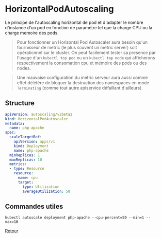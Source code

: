 # HorizontalPodAutoscaling
Le principe de l'autoscaling horizontal de pod et d'adapter le nombre d'instance d'un pod en fonction de paramètre tel que la charge CPU ou la charge memoire des pods.

> Pour fonctionner un Horizontal Pod Autoscaler aura besoin qu'un fournisseur de metric (le plus souvent un metric server) soit opérationnel sur le cluster. 
> On peut facilement tester sa presence par l'usage d'un `kubectl top pod` ou un `kubectl top node` qui afficherons respectivement la consomation cpu et mémoire des pods ou des nodes.

> Une mauvaise configuration du metric serveur aura aussi comme effet délétère de bloquer la destruction des namespaces en mode `Terminating` (comme tout autre apiservice défaillant d'ailleurs).

## Structure
```yaml
apiVersion: autoscaling/v2beta2
kind: HorizontalPodAutoscaler
metadata:
  name: php-apache
spec:
  scaleTargetRef:
    apiVersion: apps/v1
    kind: Deployment
    name: php-apache
  minReplicas: 1
  maxReplicas: 10
  metrics:
  - type: Resource
    resource:
      name: cpu
      target:
        type: Utilization
        averageUtilization: 50
```

## Commandes utiles
```
kubectl autoscale deployment php-apache --cpu-percent=50 --min=1 --max=10 
```

[Retour](https://obeyler.github.io/Formation-K8S/)
